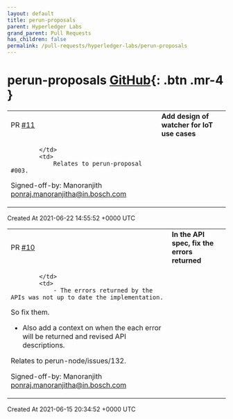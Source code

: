 ```yaml
---
layout: default
title: perun-proposals
parent: Hyperledger Labs
grand_parent: Pull Requests
has_children: false
permalink: /pull-requests/hyperledger-labs/perun-proposals
---
```


# perun-proposals <span class="fs-3 right-align">[GitHub](https://github.com/hyperledger-labs/perun-proposals){: .btn .mr-4 }</span>


<div>
    <table>
        <tr>
            <td>
                PR <a href="https://github.com/hyperledger-labs/perun-proposals/pull/11" class=".btn">#11</a>
            </td>
            <td>
                <b>
                    Add design of watcher for IoT use cases
                </b>
            </td>
        </tr>
        <tr>
            <td>
                
            </td>
            <td>
                Relates to perun-proposal #003.

Signed-off-by: Manoranjith <ponraj.manoranjitha@in.bosch.com>
            </td>
        </tr>
    </table>
    <div class="right-align">
        Created At 2021-06-22 14:55:52 +0000 UTC
    </div>
</div>

<div>
    <table>
        <tr>
            <td>
                PR <a href="https://github.com/hyperledger-labs/perun-proposals/pull/10" class=".btn">#10</a>
            </td>
            <td>
                <b>
                    In the API spec, fix the errors returned
                </b>
            </td>
        </tr>
        <tr>
            <td>
                
            </td>
            <td>
                - The errors returned by the APIs was not up to date the implementation.
  So fix them.

- Also add a context on when the each error will be returned and revised
  API descriptions.

Relates to perun-node/issues/132.

Signed-off-by: Manoranjith <ponraj.manoranjitha@in.bosch.com>
            </td>
        </tr>
    </table>
    <div class="right-align">
        Created At 2021-06-15 20:34:52 +0000 UTC
    </div>
</div>

